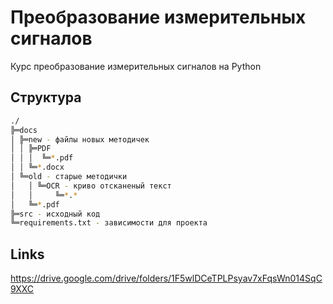 # Преобразование измерительных сигналов

Курс преобразование измерительных сигналов на Python

## Структура

```bash
./
╠═docs
│ ╠═new - файлы новых методичек
│ │ ╠═PDF
│ │ │  ╚═*.pdf
│ │ ╚═*.docx
│ ╚═old - старые методички
│   │ ╚═OCR - криво отсканеный текст
│   │     ╚═*.*
│   ╚═*.pdf
╠═src - исходный код
╚═requirements.txt - зависимости для проекта
```

## Links 

https://drive.google.com/drive/folders/1F5wlDCeTPLPsyav7xFqsWn014SqC9XXC

